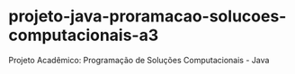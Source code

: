 # projeto-java-proramacao-solucoes-computacionais-a3
Projeto Acadêmico: Programação de Soluções Computacionais - Java
